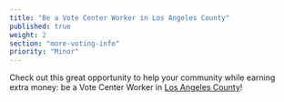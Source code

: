 ```yaml
---
title: "Be a Vote Center Worker in Los Angeles County"
published: true
weight: 2
section: "more-voting-info"
priority: "Minor"
---
```


Check out this great opportunity to help your community while earning extra money: be a Vote Center Worker in [Los Angeles County](https://www.lavote.net/home/voting-elections/pollworker-information/become-a-pollworker)!  
